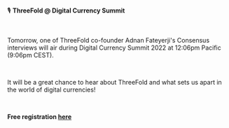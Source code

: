 🎙 **ThreeFold @ Digital Currency Summit**

<br/>

Tomorrow, one of ThreeFold co-founder Adnan Fateyerji's Consensus interviews will air during Digital Currency Summit 2022 at 12:06pm Pacific (9:06pm CEST).

<br/>

It will be a great chance to hear about ThreeFold and what sets us apart in the world of digital currencies!

<br/>

**Free registration [here](https://www.digitalcurrencysummit.com/registration43922607)**